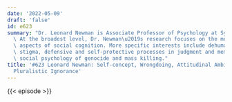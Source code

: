 ```yaml
---
date: '2022-05-09'
draft: 'false'
id: e623
summary: "Dr. Leonard Newman is Associate Professor of Psychology at Syracuse University.\
  \ At the broadest level, Dr. Newman\u2019s research focuses on the motivational\
  \ aspects of social cognition. More specific interests include dehumanization, social\
  \ stigma, defensive and self-protective processes in judgment and memory, and the\
  \ social psychology of genocide and mass killing."
title: '#623 Leonard Newman: Self-concept, Wrongdoing, Attitudinal Ambivalence, and
  Pluralistic Ignorance'
---
```

{{< episode >}}
